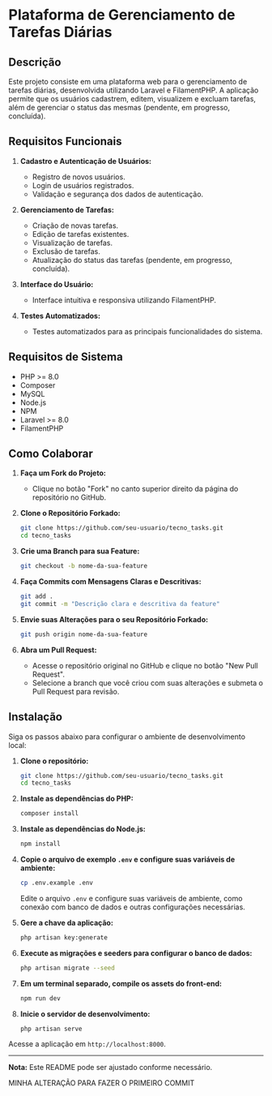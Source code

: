 # Plataforma de Gerenciamento de Tarefas Diárias

## Descrição

Este projeto consiste em uma plataforma web para o gerenciamento de tarefas diárias, desenvolvida utilizando Laravel e FilamentPHP. A aplicação permite que os usuários cadastrem, editem, visualizem e excluam tarefas, além de gerenciar o status das mesmas (pendente, em progresso, concluída).

## Requisitos Funcionais

1. **Cadastro e Autenticação de Usuários:**
    - Registro de novos usuários.
    - Login de usuários registrados.
    - Validação e segurança dos dados de autenticação.

2. **Gerenciamento de Tarefas:**
    - Criação de novas tarefas.
    - Edição de tarefas existentes.
    - Visualização de tarefas.
    - Exclusão de tarefas.
    - Atualização do status das tarefas (pendente, em progresso, concluída).

3. **Interface do Usuário:**
    - Interface intuitiva e responsiva utilizando FilamentPHP.

4. **Testes Automatizados:**
    - Testes automatizados para as principais funcionalidades do sistema.

## Requisitos de Sistema

- PHP >= 8.0
- Composer
- MySQL
- Node.js
- NPM
- Laravel >= 8.0
- FilamentPHP

## Como Colaborar

1. **Faça um Fork do Projeto:**
   - Clique no botão "Fork" no canto superior direito da página do repositório no GitHub.

2. **Clone o Repositório Forkado:**

   ```bash
   git clone https://github.com/seu-usuario/tecno_tasks.git
   cd tecno_tasks
   ```

3. **Crie uma Branch para sua Feature:**

   ```bash
   git checkout -b nome-da-sua-feature
   ```

4. **Faça Commits com Mensagens Claras e Descritivas:**

   ```bash
   git add .
   git commit -m "Descrição clara e descritiva da feature"
   ```

5. **Envie suas Alterações para o seu Repositório Forkado:**

   ```bash
   git push origin nome-da-sua-feature
   ```

6. **Abra um Pull Request:**
   - Acesse o repositório original no GitHub e clique no botão "New Pull Request".
   - Selecione a branch que você criou com suas alterações e submeta o Pull Request para revisão.

## Instalação

Siga os passos abaixo para configurar o ambiente de desenvolvimento local:

1. **Clone o repositório:**

   ```bash
   git clone https://github.com/seu-usuario/tecno_tasks.git
   cd tecno_tasks
   ```

2. **Instale as dependências do PHP:**

   ```bash
   composer install
   ```

3. **Instale as dependências do Node.js:**

   ```bash
   npm install
   ```

4. **Copie o arquivo de exemplo `.env` e configure suas variáveis de ambiente:**

   ```bash
   cp .env.example .env
   ```

   Edite o arquivo `.env` e configure suas variáveis de ambiente, como conexão com banco de dados e outras configurações necessárias.

5. **Gere a chave da aplicação:**

   ```bash
   php artisan key:generate
   ```

6. **Execute as migrações e seeders para configurar o banco de dados:**

   ```bash
   php artisan migrate --seed
   ```

7. **Em um terminal separado, compile os assets do front-end:**

   ```bash
   npm run dev
   ```

8. **Inicie o servidor de desenvolvimento:**

   ```bash
   php artisan serve
   ```

Acesse a aplicação em `http://localhost:8000`.

---

**Nota:** Este README pode ser ajustado conforme necessário.

MINHA ALTERAÇÃO PARA FAZER O PRIMEIRO COMMIT